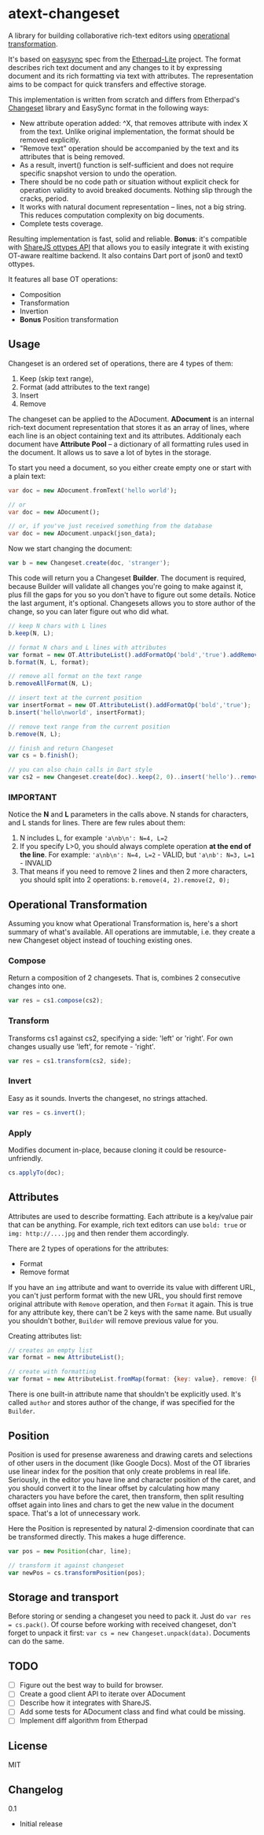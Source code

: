 # atext-changeset
A library for building collaborative rich-text editors using [operational transformation](https://en.wikipedia.org/wiki/Operational_transformation). 

It's based on [easysync](https://github.com/ether/etherpad-lite/tree/develop/doc/easysync) spec from the [Etherpad-Lite](https://github.com/ether/etherpad-lite) project. The format describes rich text document and any changes to it by expressing document and its rich formatting via text with attributes. The representation aims to be compact for quick transfers and effective storage.

This implementation is written from scratch and differs from Etherpad's [Changeset](https://github.com/ether/etherpad-lite/blob/develop/src/static/js/Changeset.js) library and EasySync format in the following ways:

* New attribute operation added: ^X, that removes attribute with index X from the text. Unlike original implementation, the format should be removed explicitly.
* "Remove text" operation should be accompanied by the text and its attributes that is being removed.
* As a result, invert() function is self-sufficient and does not require specific snapshot version to undo the operation.
* There should be no code path or situation without explicit check for operation validity to avoid breaked documents. Nothing slip through the cracks, period.
* It works with natural document representation – lines, not a big string. This reduces computation complexity on big documents.
* Complete tests coverage.


Resulting implementation is fast, solid and reliable. **Bonus**: it's compatible with [ShareJS ottypes API](https://github.com/ottypes/docs) that allows you to easily integrate it with existing OT-aware realtime backend. It also contains Dart port of json0 and text0 ottypes. 

It features all base OT operations:

* Composition
* Transformation
* Invertion
* **Bonus** Position transformation

## Usage

Changeset is an ordered set of operations, there are 4 types of them: 

1. Keep (skip text range),
2. Format (add attributes to the text range)
3. Insert
4. Remove

The changeset can be applied to the ADocument. **ADocument** is an internal rich-text document representation that stores it as an array of lines, where each line is an object containing text and its attributes. Additionaly each document have **Attribute Pool** – a dictionary of all formatting rules used in the document. It allows us to save a lot of bytes in the storage.

To start you need a document, so you either create empty one or start with a plain text:

```dart
var doc = new ADocument.fromText('hello world');

// or
var doc = new ADocument();

// or, if you've just received something from the database
var doc = new ADocument.unpack(json_data);
```

Now we start changing the document:
```js
var b = new Changeset.create(doc, 'stranger');
```
This code will return you a Changeset **Builder**. The document is required, because Builder will validate all changes you're going to make against it, plus fill the gaps for you so you don't have to figure out some details. Notice the last argument, it's optional. Changesets allows you to store author of the change, so you can later figure out who did what.

```js
// keep N chars with L lines
b.keep(N, L);

// format N chars and L lines with attributes
var format = new OT.AttributeList().addFormatOp('bold','true').addRemoveOp('italic','true');
b.format(N, L, format);

// remove all format on the text range
b.removeAllFormat(N, L);

// insert text at the current position
var insertFormat = new OT.AttributeList().addFormatOp('bold','true');
b.insert('hello\nworld', insertFormat);

// remove text range from the current position
b.remove(N, L);

// finish and return Changeset
var cs = b.finish();

// you can also chain calls in Dart style
var cs2 = new Changeset.create(doc)..keep(2, 0)..insert('hello')..remove(4, 1)..finish();
```

### IMPORTANT
Notice the **N** and **L** parameters in the calls above. N stands for characters, and L stands for lines. There are few rules about them:

1. N includes L, for example ```'a\nb\n': N=4, L=2```
2. If you specify L>0, you should always complete operation **at the end of the line**. For example: ```'a\nb\n': N=4, L=2``` - VALID, but ```'a\nb': N=3, L=1``` - INVALID
3. That means if you need to remove 2 lines and then 2 more characters, you should split into 2 operations: ```b.remove(4, 2).remove(2, 0);```


## Operational Transformation
Assuming you know what Operational Transformation is, here's a short summary of what's available. All operations are immutable, i.e. they create a new Changeset object instead of touching existing ones.

### Compose
Return a composition of 2 changesets. That is, combines 2 consecutive changes into one.
```js
var res = cs1.compose(cs2);
```

### Transform
Transforms cs1 against cs2, specifying a side: 'left' or 'right'. For own changes usually use 'left', for remote - 'right'.
```js
var res = cs1.transform(cs2, side);
```

### Invert
Easy as it sounds. Inverts the changeset, no strings attached.
```js
var res = cs.invert();
```

### Apply
Modifies document in-place, because cloning it could be resource-unfriendly.
```js
cs.applyTo(doc);
```


## Attributes

Attributes are used to describe formatting. Each attribute is a key/value pair that can be anything. For example, rich text editors can use ```bold: true``` or ```img: http://....jpg``` and then render them accordingly.

There are 2 types of operations for the attributes:

* Format
* Remove format

If you have an ```img``` attribute and want to override its value with different URL, you can't just perform format with the new URL, you should first remove original attribute with ```Remove``` operation, and then ```Format``` it again. This is true for any attribute key, there can't be 2 keys with the same name. But usually you shouldn't bother, ```Builder``` will remove previous value for you.

Creating attributes list:
```js
// creates an empty list
var format = new AttributeList();

// create with formatting
var format = new AttributeList.fromMap(format: {key: value}, remove: {key: value})
```

There is one built-in attribute name that shouldn't be explicitly used. It's called ```author``` and stores author of the change, if was specified for the ```Builder```. 

## Position

Position is used for presense awareness and drawing carets and selections of other users in the document (like Google Docs). 
Most of the OT libraries use linear index for the position that only create problems in real life. Seriously, in the editor you have line and character position of the caret, and you should convert it to the linear offset by calculating how many characters you have before the caret, then transform, then split resulting offset again into lines and chars to get the new value in the document space. That's a lot of unnecessary work. 

Here the Position is represented by natural 2-dimension coordinate that can be transformed directly. This makes a huge difference.

```js
var pos = new Position(char, line);

// transform it against changeset
var newPos = cs.transformPosition(pos);
```

## Storage and transport

Before storing or sending a changeset you need to pack it. Just do ```var res = cs.pack()```. Of course before working with received changeset, don't forget to unpack it first: ```var cs = new Changeset.unpack(data)```. Documents can do the same.


## TODO

- [ ] Figure out the best way to build for browser.
- [ ] Create a good client API to iterate over ADocument
- [ ] Describe how it integrates with ShareJS.
- [ ] Add some tests for ADocument class and find what could be missing.
- [ ] Implement diff algorithm from Etherpad

## License
MIT

## Changelog

0.1 
* Initial release
